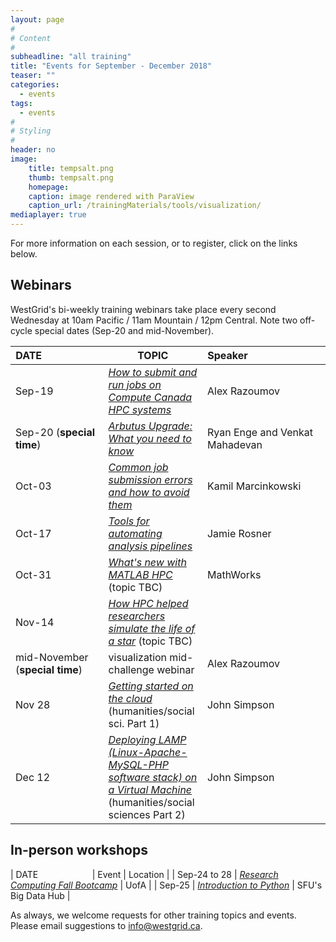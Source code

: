```yaml
---
layout: page
#
# Content
#
subheadline: "all training"
title: "Events for September - December 2018"
teaser: ""
categories:
  - events
tags:
  - events
#
# Styling
#
header: no
image:
    title: tempsalt.png
    thumb: tempsalt.png
    homepage:
    caption: image rendered with ParaView
    caption_url: /trainingMaterials/tools/visualization/
mediaplayer: true
---
```


For more information on each session, or to register, click on the links below.

## Webinars

WestGrid's bi-weekly training webinars take place every second Wednesday at 10am Pacific / 11am Mountain
/ 12pm Central. Note two off-cycle special dates (Sep-20 and mid-November).


| DATE&nbsp;&nbsp;&nbsp;&nbsp;&nbsp;&nbsp;&nbsp;&nbsp;&nbsp;&nbsp;&nbsp;&nbsp;&nbsp;&nbsp;&nbsp;&nbsp;&nbsp;&nbsp;&nbsp;&nbsp;&nbsp; | TOPIC | Speaker&nbsp;&nbsp;&nbsp;&nbsp;&nbsp;&nbsp;&nbsp;&nbsp;&nbsp;&nbsp;&nbsp;&nbsp;&nbsp;&nbsp;&nbsp;&nbsp;&nbsp;&nbsp;&nbsp;&nbsp;&nbsp;&nbsp;&nbsp;&nbsp;&nbsp;&nbsp;&nbsp; |
| ------------- | --------------- | ----------------- |
| Sep-19 | [*How to submit and run jobs on Compute Canada HPC systems*](https://www.eventbrite.ca/e/how-to-submit-and-run-jobs-on-compute-canada-hpc-systems-registration-50051711015) | Alex Razoumov |
| Sep-20 (**special time**) | [*Arbutus Upgrade: What you need to know*](https://www.eventbrite.ca/e/arbutus-upgrade-what-you-need-to-know-registration-47577851635) | Ryan Enge and Venkat Mahadevan |
| Oct-03 | [*Common job submission errors and how to avoid them*](https://www.eventbrite.ca/e/common-job-submission-errors-and-how-to-avoid-them-registration-50053116218) | Kamil Marcinkowski |
| Oct-17 | [*Tools for automating analysis pipelines*](https://www.eventbrite.ca/e/tools-for-automating-analysis-pipelines-registration-44241959893) | Jamie Rosner |
| Oct-31 | [*What's new with MATLAB HPC*](https://www.eventbrite.ca/e/whats-new-with-matlab-registration-50061508319) (topic TBC) | MathWorks |
| Nov-14 | [*How HPC helped researchers simulate the life of a star*](https://www.eventbrite.ca/e/how-hpc-helped-researchers-simulate-the-life-of-a-star-registration-50061876420) (topic TBC) |
| mid-November (**special time**) | visualization mid-challenge webinar | Alex Razoumov |
| Nov 28 | [*Getting started on the cloud*](https://www.eventbrite.ca/e/getting-started-in-the-compute-canada-cloud-registration-50059811243) (humanities/social sci. Part 1) | John Simpson |
| Dec 12 | [*Deploying LAMP (Linux-Apache-MySQL-PHP software stack) on a Virtual Machine*](https://www.eventbrite.ca/e/deploying-lamp-on-a-virtual-machine-vm-registration-50060345842) (humanities/social sciences Part 2) | John Simpson |

## In-person workshops

| DATE&nbsp;&nbsp;&nbsp;&nbsp;&nbsp;&nbsp;&nbsp;&nbsp;&nbsp;&nbsp;&nbsp;&nbsp;&nbsp;&nbsp;&nbsp;&nbsp;&nbsp;&nbsp;&nbsp;&nbsp;&nbsp; | Event | Location |
| Sep-24 to 28 | [*Research Computing Fall Bootcamp*](https://ist.ualberta.ca/blog/events/get-ready-research-computing-fall-bootcamp) | UofA |
| Sep-25 | [*Introduction to Python*](https://www.lib.sfu.ca/find/other-materials/data-gis/gis/33694) | SFU's Big Data Hub |

As always, we welcome requests for other training topics and events. Please email suggestions to
info@westgrid.ca.
